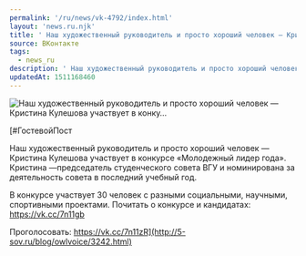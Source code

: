 ```yaml
---
permalink: '/ru/news/vk-4792/index.html'
layout: 'news.ru.njk'
title: ' Наш художественный руководитель и просто хороший человек — Кристина Кулешова участвует в конку…'
source: ВКонтакте
tags:
  - news_ru
description: ' Наш художественный руководитель и просто хороший человек — Кристина Кулешова участвует в конку…'
updatedAt: 1511168460
---
```

![ Наш художественный руководитель и просто хороший человек — Кристина Кулешова участвует в конку…](https://sun9-3.userapi.com/c840326/v840326154/26e8a/UDKQotrc9ww.jpg)

[#ГостевойПост

Наш художественный руководитель и просто хороший человек — Кристина Кулешова участвует в конкурсе «Молодежный лидер года». Кристина —председатель студенческого совета ВГУ и номинирована за деятельность совета в последний учебный год.

В конкурсе участвует 30 человек с разными социальными, научными, спортивными проектами. Почитать о конкурсе и кандидатах: https://vk.cc/7n11gb

Проголосовать: https://vk.cc/7n11zR](http://5-sov.ru/blog/owlvoice/3242.html)
